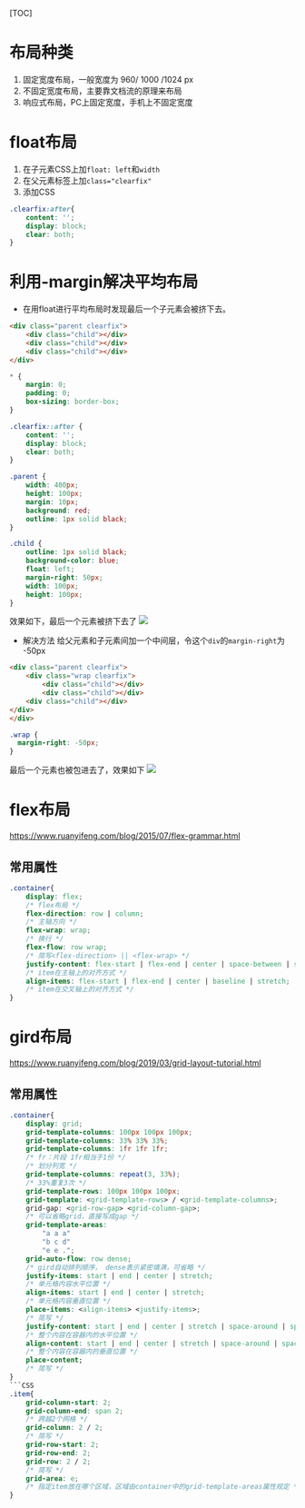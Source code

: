[TOC]
# 布局种类
1. 固定宽度布局，一般宽度为 960/ 1000 /1024 px
2. 不固定宽度布局，主要靠文档流的原理来布局
3. 响应式布局，PC上固定宽度，手机上不固定宽度
# float布局
1. 在子元素CSS上加`float: left`和`width`
2. 在父元素标签上加`class="clearfix"`
3. 添加CSS
```CSS
.clearfix:after{
    content: '';
    display: block;
    clear: both;
}
```
# 利用-margin解决平均布局
* 在用float进行平均布局时发现最后一个子元素会被挤下去。
```HTML
<div class="parent clearfix">
    <div class="child"></div>
    <div class="child"></div>
    <div class="child"></div>
</div>
```
```CSS
* {
    margin: 0;
    padding: 0;
    box-sizing: border-box;
}

.clearfix::after {
    content: '';
    display: block;
    clear: both;
}

.parent {
    width: 400px;
    height: 100px;
    margin: 10px;
    background: red;
    outline: 1px solid black;
}

.child {
    outline: 1px solid black;
    background-color: blue;
    float: left;
    margin-right: 50px;
    width: 100px;
    height: 100px;
}
```
效果如下，最后一个元素被挤下去了
![](https://cdn.jsdelivr.net/gh/Z-Marchess/ImgHosting/blog-img202203030218830.jpg)
* 解决方法
给父元素和子元素间加一个中间层，令这个`div`的`margin-right`为 -50px
```HTML
<div class="parent clearfix">
    <div class="wrap clearfix">
        <div class="child"></div>
        <div class="child"></div>
    <div class="child"></div>
</div>
</div>
```
```CSS
.wrap {
  margin-right: -50px;
}
```
最后一个元素也被包进去了，效果如下
![](https://cdn.jsdelivr.net/gh/Z-Marchess/ImgHosting/blog-img202203030230754.png)
# flex布局
https://www.ruanyifeng.com/blog/2015/07/flex-grammar.html
## 常用属性
```CSS
.container{
    display: flex;
    /* flex布局 */
    flex-direction: row | column;
    /* 主轴方向 */
    flex-wrap: wrap;
    /* 换行 */
    flex-flow: row wrap;
    /* 简写<flex-direction> || <flex-wrap> */
    justify-content: flex-start | flex-end | center | space-between | space-around;
    /* item在主轴上的对齐方式 */
    align-items: flex-start | flex-end | center | baseline | stretch;
    /* item在交叉轴上的对齐方式 */
}
```
# gird布局
https://www.ruanyifeng.com/blog/2019/03/grid-layout-tutorial.html
## 常用属性
```CSS
.container{
    display: grid;  
    grid-template-columns: 100px 100px 100px;
    grid-template-columns: 33% 33% 33%;
    grid-template-columns: 1fr 1fr 1fr;
    /* fr：片段 1fr相当于1份 */
    /* 划分列宽 */
    grid-template-columns: repeat(3, 33%);
    /* 33%重复3次 */
    grid-template-rows: 100px 100px 100px;
    grid-template: <grid-template-rows> / <grid-template-columns>;
    grid-gap: <grid-row-gap> <grid-column-gap>;
    /* 可以省略grid，直接写成gap */
    grid-template-areas:
        "a a a"
        "b c d"
        "e e .";
    grid-auto-flow: row dense;
    /* gird自动排列顺序， dense表示紧密填满，可省略 */
    justify-items: start | end | center | stretch;
    /* 单元格内容水平位置 */
    align-items: start | end | center | stretch;
    /* 单元格内容垂直位置 */
    place-items: <align-items> <justify-items>;
    /* 简写 */
    justify-content: start | end | center | stretch | space-around | space-between | space-evenly;
    /* 整个内容在容器内的水平位置 */
    align-content: start | end | center | stretch | space-around | space-between | space-evenly;
    /* 整个内容在容器内的垂直位置 */
    place-content;
    /* 简写 */
}
```CSS
.item{
    grid-column-start: 2;
    grid-column-end: span 2;
    /* 跨越2个网格 */
    grid-column: 2 / 2;
    /* 简写 */
    grid-row-start: 2;
    grid-row-end: 2;
    grid-row: 2 / 2;
    /* 简写 */
    grid-area: e;
    /* 指定item放在哪个区域，区域由container中的grid-template-areas属性规定 */
}